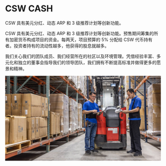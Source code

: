 # CSW CASH

CSW 具有美元分红、动态 ARP 和 3 级推荐计划等创新功能。

CSW 具有美元分红、动态 ARP 和 3 级推荐计划等创新功能。预售期间筹集的所有加密货币构成项目的资金。每两天，项目预算的 5% 分配给 CSW 代币持有者。投资者持有的流动性越多，他获得的股息就越多。

我们关心我们的团队成员、我们经营所在的社区以及环境管理。凭借经验丰富、多元化和独立的董事会指导我们的领导团队，我们拥有不断提高标准并做得更多的愿景和精神。

![CorpResponsibility_img_01_SocialPeople@2x](CorpResponsibility_img_01_SocialPeople@2x.jpg)

